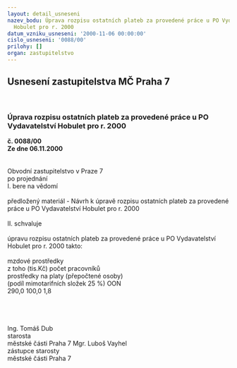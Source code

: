 ```yaml
---
layout: detail_usneseni
nazev_bodu: Úprava rozpisu ostatních plateb za provedené práce u PO Vydavatelství
  Hobulet pro r. 2000
datum_vzniku_usneseni: '2000-11-06 00:00:00'
cislo_usneseni: '0088/00'
prilohy: []
organ: zastupitelstvo
---
```

<div id="ucUsn_pList" class="usn">
	<span><h2>Usnesení zastupitelstva MČ Praha 7 </h2>
<br></span><div class="standBody">
<span><h3>Úprava rozpisu ostatních plateb za provedené práce u PO Vydavatelství Hobulet pro r. 2000</h3></span><div class="center">
		<strong>č. 0088/00</strong><br>
	</div>
<div class="center">
		<strong>Ze dne 06.11.2000</strong><br><br>
	</div>
<br>Obvodní zastupitelstvo v Praze 7<br>po projednání<br>I.	bere na vědomí<br><br> předložený materiál - Návrh k úpravě rozpisu ostatních plateb za provedené práce u PO Vydavatelství Hobulet pro r. 2000<br><br>II.	schvaluje <br><br>úpravu rozpisu ostatních plateb za provedené práce u PO Vydavatelství Hobulet pro r. 2000 takto:<br><br>mzdové prostředky	<br> z toho (tis.Kč)	počet pracovníků<br>prostředky na platy		(přepočtené osoby)<br>(podíl mimotarifních složek 25 %)	OON	<br>290,0	100,0	1,8<br><br><br><br>  	 <br>Ing. Tomáš Dub <br>starosta<br>městské části Praha 7	Mgr. Luboš Vayhel <br>zástupce starosty<br>městské části Praha 7<br>	<br>
</div>
</div>